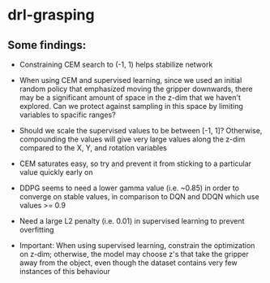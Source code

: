 # drl-grasping

## Some findings:

- Constraining CEM search to (-1, 1) helps stabilize network
- When using CEM and supervised learning, since we used an initial random policy that emphasized moving the gripper downwards, there may be a significant amount of space in the z-dim that we haven't explored. Can we protect against sampling in this space by limiting variables to spacific ranges? 
- Should we scale the supervised values to be between [-1, 1]? Otherwise, compounding the values will give very large values along the z-dim compared to the X, Y, and rotation variables
- CEM saturates easy, so try and prevent it from sticking to a particular value quickly early on
- DDPG seems to need a lower gamma value (i.e. ~0.85) in order to converge on stable values, in comparison to DQN and DDQN which use values >= 0.9
- Need a large L2 penalty (i.e. 0.01) in supervised learning to prevent overfitting 

- Important: When using supervised learning, constrain the optimization on z-dim; otherwise, the model may choose z's that take the gripper away from the object, even though the dataset contains very few instances of this behaviour
